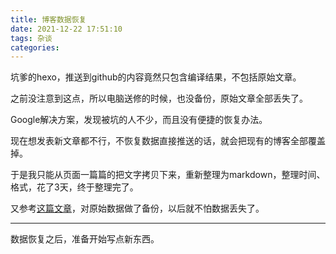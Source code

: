 ```yaml
---
title: 博客数据恢复
date: 2021-12-22 17:51:10
tags: 杂谈
categories: 
---
```


坑爹的hexo，推送到github的内容竟然只包含编译结果，不包括原始文章。

之前没注意到这点，所以电脑送修的时候，也没备份，原始文章全部丢失了。

Google解决方案，发现被坑的人不少，而且没有便捷的恢复办法。

现在想发表新文章都不行，不恢复数据直接推送的话，就会把现有的博客全部覆盖掉。

于是我只能从页面一篇篇的把文字拷贝下来，重新整理为markdown，整理时间、格式，花了3天，终于整理完了。

又参考[这篇文章](https://mupceet.com/2019/09/backup-hexo-blog/)，对原始数据做了备份，以后就不怕数据丢失了。

-----

数据恢复之后，准备开始写点新东西。